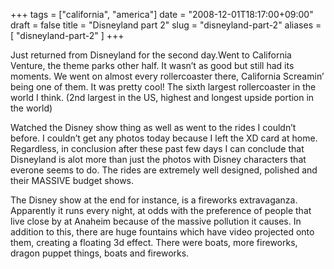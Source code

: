 +++
tags = ["california", "america"]
date = "2008-12-01T18:17:00+09:00"
draft = false
title = "Disneyland part 2"
slug = "disneyland-part-2"
aliases = [
	"disneyland-part-2"
]
+++

Just returned from Disneyland for the second day.Went to California Venture, the theme parks other half. It wasn’t as good but still had its moments. We went on almost every rollercoaster there, California Screamin’ being one of them. It was pretty cool! The sixth largest rollercoaster in the world I think. (2nd largest in the US, highest and longest upside portion in the world)

Watched the Disney show thing as well as went to the rides I couldn’t before. I couldn’t get any photos today because I left the XD card at home. Regardless, in conclusion after these past few days I can conclude that Disneyland is alot more than just the photos with Disney characters that everone seems to do. The rides are extremely well designed, polished and their MASSIVE budget shows.

The Disney show at the end for instance, is a fireworks extravaganza. Apparently it runs every night, at odds with the preference of people that live close by at Anaheim because of the massive pollution it causes. In addition to this, there are huge fountains which have video projected onto them, creating a floating 3d effect. There were boats, more fireworks, dragon puppet things, boats and fireworks.


